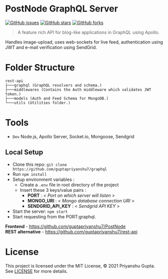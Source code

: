 # PostNode GraphQL Server

[![GitHub issues](https://img.shields.io/github/issues/guptapriyanshu7/graphql?style=for-the-badge)](https://github.com/guptapriyanshu7/graphql/issues)
[![GitHub stars](https://img.shields.io/github/stars/guptapriyanshu7/graphql?style=for-the-badge)](https://github.com/guptapriyanshu7/graphql/stargazers)
[![GitHub forks](https://img.shields.io/github/forks/guptapriyanshu7/graphql?style=for-the-badge)](https://github.com/guptapriyanshu7/graphql/network)

> A feature rich API for blog-like applications in GraphQL using Apollo.

Handles image-upload, uses web-sockets for live feed, authentication using JWT and e-mail verification using SendGrid.

# Folder Structure 
```
rest-api
├───graphql (GraphQL resolvers and schema.)
├───middlewares (Contains the Auth middleware which validates JWT token.)
├───models (Auth and Feed Schema for MongoDB.)
└───utils (Utilities folder.)
```


# Tools
- ```Dev``` Node.js, Apollo Server, Socket.io, Mongoose, Sendgrid

## Local Setup

- Clone this repo: `git clone https://github.com/guptapriyanshu7/graphql`
- Run `npm install`
- Setup environment variables :
  - Create a `.env` file in root directory of the project
  - Insert these 3 keys/value pairs :
    - **PORT** : _< Port on which server will listen >_
    - **MONGO_URI** : _< Mongo database connection URI >_
    - **SENDGRID_API_KEY** : _< Sendgrid API KEY >_
- Start the server: `npm start`
- Start requesting from the PORT:graphql.


**Frontend** - https://github.com/guptapriyanshu7/PostNode \
**REST alternative** - https://github.com/guptapriyanshu7/rest-api

# License
This project is licensed under the MIT License, © 2021 Priyanshu Gupta. See [LICENSE](https://github.com/guptapriyanshu7/graphql/blob/apollo/LICENSE) for more details.


  
  
